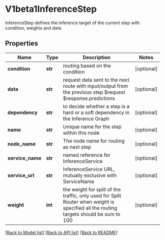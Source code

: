 # V1beta1InferenceStep

InferenceStep defines the inference target of the current step with condition, weights and data.

## Properties

| Name             | Type    | Description                                                                                                                           | Notes      |
|------------------|---------|---------------------------------------------------------------------------------------------------------------------------------------|------------|
| **condition**    | **str** | routing based on the condition                                                                                                        | [optional] |
| **data**         | **str** | request data sent to the next route with input/output from the previous step $request $response.predictions                           | [optional] |
| **dependency**   | **str** | to decide whether a step is a hard or a soft dependency in the Inference Graph                                                        | [optional] |
| **name**         | **str** | Unique name for the step within this node                                                                                             | [optional] |
| **node_name**    | **str** | The node name for routing as next step                                                                                                | [optional] |
| **service_name** | **str** | named reference for InferenceService                                                                                                  | [optional] |
| **service_url**  | **str** | InferenceService URL, mutually exclusive with ServiceName                                                                             | [optional] |
| **weight**       | **int** | the weight for split of the traffic, only used for Split Router when weight is specified all the routing targets should be sum to 100 | [optional] |

[[Back to Model list]](../README.md#documentation-for-models) [[Back to API list]](../README.md#documentation-for-api-endpoints) [[Back to README]](../README.md)

